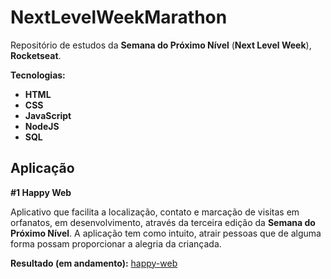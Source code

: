 # NextLevelWeekMarathon

Repositório de estudos da **Semana do Próximo Nível** (**Next Level Week**), **Rocketseat**.

**Tecnologias:**

* **HTML**
* **CSS**
* **JavaScript**
* **NodeJS**
* **SQL**

## Aplicação

**#1 Happy Web**

Aplicativo que facilita a localização, contato e marcação de visitas em orfanatos, em desenvolvimento, através da terceira edição da **Semana do Próximo Nível**. A aplicação tem como intuito, atrair pessoas que de alguma forma possam proporcionar a alegria da criançada.

**Resultado (em andamento):** [happy-web](https://github.com/JesseLopesTI/NextLevelWeekMarathon/tree/master/happy-web)
